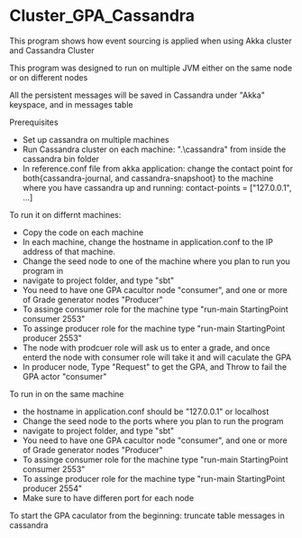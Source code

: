 Cluster_GPA_Cassandra
=====================
This program shows how event sourcing is applied when using Akka cluster and Cassandra Cluster

This program was designed to run on multiple JVM either on the same node or on different nodes

All the persistent messages will be saved in Cassandra under "Akka" keyspace, and in messages table

Prerequisites

  - Set up cassandra on multiple machines
  - Run Cassandra cluster on each machine:  ".\cassandra" from inside the cassandra bin folder   
  - In reference.conf file from akka application: change the contact point for both{cassandra-journal, and cassandra-snapshoot} to the machine where you have cassandra up and running: contact-points = ["127.0.0.1", ...]

To run it on differnt machines:
  - Copy the code on each machine
  - In each machine, change the hostname in application.conf to the IP address of that machine.
  - Change the seed node to one of the machine where you plan to run you program in
  - navigate to project folder, and type "sbt"
  - You need to have one GPA cacultor node "consumer", and one or more of Grade generator nodes "Producer"
  - To assinge consumer role for the machine type "run-main StartingPoint consumer 2553"
  - To assinge producer role for the machine type "run-main StartingPoint producer 2553"
  - The node with prodcuer role will ask us to enter a grade, and once enterd the node with consumer role will take it and will caculate the GPA
  - In producer node, Type "Request" to get the GPA, and Throw to fail the GPA actor "consumer"
  
To run in on the same machine

  - the hostname in application.conf should be "127.0.0.1" or localhost
  - Change the seed node to the ports where you plan to run the program
  - navigate to project folder, and type "sbt"
  - You need to have one GPA cacultor node "consumer", and one or more of Grade generator nodes "Producer"
  - To assinge consumer role for the machine type "run-main StartingPoint consumer 2553"
  - To assinge producer role for the machine type "run-main StartingPoint producer 2554"
  - Make sure to have differen port for each node
  
To start the GPA caculator from the beginning: truncate table messages in cassandra
